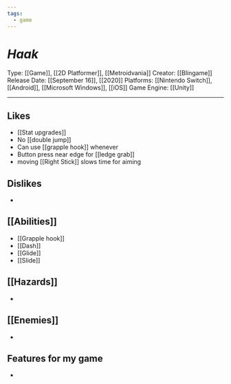 ```yaml
---
tags:
  - game
---
```

# _Haak_

Type: [[Game]], [[2D Platformer]], [[Metroidvania]]
Creator: [[Blingame]]
Release Date: [[September 16]], [[2020]]
Platforms: [[Nintendo Switch]], [[Android]], [[Microsoft Windows]], [[iOS]]
Game Engine: [[Unity]]

----





## Likes
* [[Stat upgrades]]
* No [[double jump]]
* Can use [[grapple hook]] whenever
* Button press near edge for [[ledge grab]]
* moving [[Right Stick]] slows time for aiming

## Dislikes
* 

## [[Abilities]]
* [[Grapple hook]]
* [[Dash]]
* [[Glide]]
* [[Slide]]

## [[Hazards]]
* 

## [[Enemies]]
* 

## Features for my game
* 